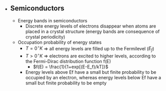 - ## Semiconductors
	- Energy bands in semiconductors
		- Discrete energy levels of electrons disappear when atoms are placed in a crystal structure (energy bands are consequence of crystal periodicity)
	- Occupation probability of energy states
		- $T=0^\circ K$ => all energy levels are filled up to the Fermilevel ($E_f$)
		- $T>0^\circ K$ => electrons are excited to higher levels, according to the Fermi-Dirac distribution function f(E)
			- $f(E) = \frac{1}{1+exp[(E-E_f)/kT]}$
		- Energy levels above Ef have a small but finite probability to be occupied by an electron, whereas energy levels below Ef have a small but finite probability to be empty
